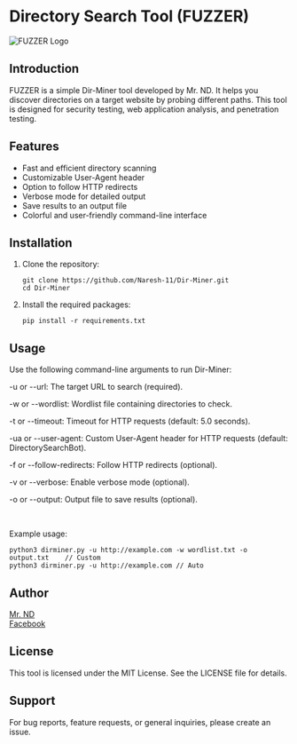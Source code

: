 # Directory Search Tool (FUZZER)

![FUZZER Logo](https://w7.pngwing.com/pngs/356/103/png-transparent-cloud-mining-bitcoin-computer-icons-cryptocurrency-mining-logo-industry-bitcoin-network.png)

## Introduction

FUZZER is a simple Dir-Miner tool developed by Mr. ND. It helps you discover directories on a target website by probing different paths. This tool is designed for security testing, web application analysis, and penetration testing.

## Features

- Fast and efficient directory scanning
- Customizable User-Agent header
- Option to follow HTTP redirects
- Verbose mode for detailed output
- Save results to an output file
- Colorful and user-friendly command-line interface

## Installation

1. Clone the repository:

   ```shell
   git clone https://github.com/Naresh-11/Dir-Miner.git
   cd Dir-Miner
   ```
2. Install the required packages:
   ```shell
   pip install -r requirements.txt
   ```

## Usage

Use the following command-line arguments to run Dir-Miner:

-u or --url: The target URL to search (required).

-w or --wordlist: Wordlist file containing directories to check.

-t or --timeout: Timeout for HTTP requests (default: 5.0 seconds).

-ua or --user-agent: Custom User-Agent header for HTTP requests (default: DirectorySearchBot).

-f or --follow-redirects: Follow HTTP redirects (optional).

-v or --verbose: Enable verbose mode (optional).

-o or --output: Output file to save results (optional).

<br>

Example usage:
```shell
python3 dirminer.py -u http://example.com -w wordlist.txt -o output.txt    // Custom
python3 dirminer.py -u http://example.com // Auto
```
## Author
[Mr. ND](https://github.com/Naresh-11)
<br>
[Facebook](https://www.facebook.com/nareshdhanuk0)
<br>

## License

This tool is licensed under the MIT License. See the LICENSE file for details.

## Support
For bug reports, feature requests, or general inquiries, please create an issue.
